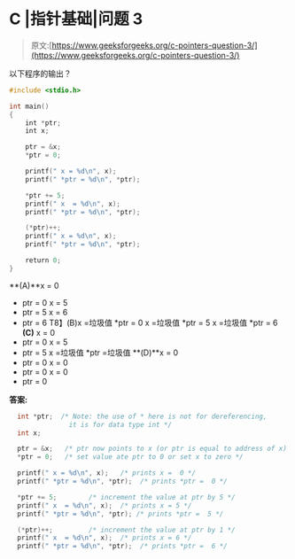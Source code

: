 # C |指针基础|问题 3

> 原文:[https://www.geeksforgeeks.org/c-pointers-question-3/](https://www.geeksforgeeks.org/c-pointers-question-3/)

以下程序的输出？

```cpp
#include <stdio.h>

int main()
{
    int *ptr;
    int x;

    ptr = &x;
    *ptr = 0;

    printf(" x = %d\n", x);
    printf(" *ptr = %d\n", *ptr);

    *ptr += 5;
    printf(" x  = %d\n", x);
    printf(" *ptr = %d\n", *ptr);

    (*ptr)++;
    printf(" x = %d\n", x);
    printf(" *ptr = %d\n", *ptr);

    return 0;
}
```

**(A)**x = 0
* ptr = 0
x = 5
* ptr = 5
x = 6
* ptr = 6
T8】(B)x =垃圾值
*ptr = 0
x =垃圾值
*ptr = 5
x =垃圾值
*ptr = 6
**(C)** x = 0
* ptr = 0
x = 5
* ptr = 5
x =垃圾值
*ptr =垃圾值
**(D)**x = 0
* ptr = 0
x = 0
* ptr = 0
x = 0
* ptr = 0

**答案:**

```cpp
  int *ptr;  /* Note: the use of * here is not for dereferencing, 
               it is for data type int */
  int x;

  ptr = &x;   /* ptr now points to x (or ptr is equal to address of x) */
  *ptr = 0;   /* set value ate ptr to 0 or set x to zero */

  printf(" x = %d\n", x);   /* prints x =  0 */
  printf(" *ptr = %d\n", *ptr);  /* prints *ptr =  0 */

  *ptr += 5;        /* increment the value at ptr by 5 */
  printf(" x  = %d\n", x);  /* prints x = 5 */
  printf(" *ptr = %d\n", *ptr); /* prints *ptr =  5 */

  (*ptr)++;         /* increment the value at ptr by 1 */
  printf(" x  = %d\n", x);  /* prints x = 6 */
  printf(" *ptr = %d\n", *ptr);  /* prints *ptr =  6 */

```
